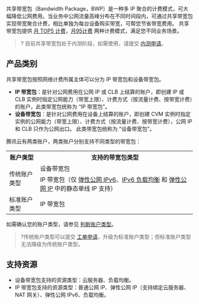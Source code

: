 共享带宽包（Bandwidth Package，BWP）是一种多 IP 聚合的计费模式，可大幅降低公网费用。当业务中公网流量高峰分布在不同时间段内，可通过共享带宽包实现带宽聚合计费，相比单独为每台设备购买带宽，可帮您节省带宽费用。
共享带宽包提供 [月 TOP5 计费](https://cloud.tencent.com/document/product/684/51876#mtop5)，[月95计费](https://cloud.tencent.com/document/product/684/51876#m95) 两种计费模式，满足您不同业务场景。
>? 目前共享带宽包处于内测阶段，如需使用，请提交 [内测申请](https://cloud.tencent.com/apply/p/8o8lmsr5nj8)。
>

## 产品类别[](id:bwptype)
共享带宽包按照网络计费所属主体可以分为 IP 带宽包和设备带宽包。
- **IP 带宽包**：是针对公网费用在公网 IP 或 CLB 上结算的账户，即创建 IP 或 CLB 实例时指定公网能力（带宽上限）、计费方式（按流量计费、按带宽计费）的账户，此类带宽包统称为 “IP 带宽包”。
- **设备带宽包**：是针对公网费用在设备上结算的账户，即创建 CVM 实例时指定实例的公网能力（带宽上限）、计费方式（按流量计费、按带宽计费），公网 IP 和 CLB 只作为公网出口。 此类带宽包统称为 “设备带宽包”。

腾讯云有两类账户，两类账户分别支持不同类型的带宽包：
<table>
<tr>
<th>账户类型</th><th>支持的带宽包类型</th>
</tr>
<tr>
<td rowspan="2">传统账户类型</td><td>设备带宽包</td>
</tr>
<tr>
<td>IP 带宽包（仅 <a href="https://cloud.tencent.com/document/product/1142">弹性公网 IPv6</a>、<a href="https://cloud.tencent.com/document/product/214/8848">IPv6 负载均衡</a> 和 <a href="https://cloud.tencent.com/document/product/1199/41646">弹性公网 IP</a> 中的静态单线 IP 支持）</td>
</tr>
<tr>
<td>标准账户类型</td><td>IP 带宽包</td>
</tr>
</table>

如需确认您的账户类型，请参见 [判断账户类型](https://cloud.tencent.com/document/product/1199/49090#judge)。
>?传统账户类型可以提交 [工单申请](https://console.cloud.tencent.com/workorder/category)，升级为标准账户类型；但标准账户类型无法降级为传统账户类型。
>

## 支持资源 
- 设备带宽包支持的资源类型：云服务器、负载均衡。
- IP 带宽包支持的资源类型：普通公网 IP、弹性公网 IP（支持绑定云服务器、NAT 网关）、弹性公网 IPv6、负载均衡。
